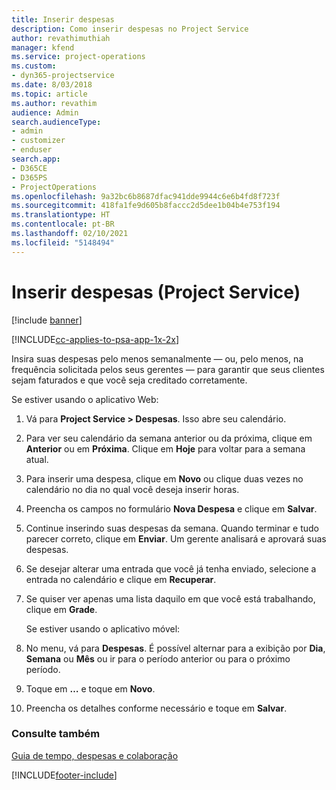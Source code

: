 ```yaml
---
title: Inserir despesas
description: Como inserir despesas no Project Service
author: revathimuthiah
manager: kfend
ms.service: project-operations
ms.custom:
- dyn365-projectservice
ms.date: 8/03/2018
ms.topic: article
ms.author: revathim
audience: Admin
search.audienceType:
- admin
- customizer
- enduser
search.app:
- D365CE
- D365PS
- ProjectOperations
ms.openlocfilehash: 9a32bc6b8687dfac941dde9944c6e6b4fd8f723f
ms.sourcegitcommit: 418fa1fe9d605b8faccc2d5dee1b04b4e753f194
ms.translationtype: HT
ms.contentlocale: pt-BR
ms.lasthandoff: 02/10/2021
ms.locfileid: "5148494"
---
```

# <a name="enter-expenses-project-service"></a>Inserir despesas (Project Service)

[!include [banner](../includes/psa-now-project-operations.md)]

[!INCLUDE[cc-applies-to-psa-app-1x-2x](../includes/cc-applies-to-psa-app-1x-2x.md)]

Insira suas despesas pelo menos semanalmente — ou, pelo menos, na frequência solicitada pelos seus gerentes — para garantir que seus clientes sejam faturados e que você seja creditado corretamente.  
  
 Se estiver usando o aplicativo Web:  
  
1. Vá para **Project Service > Despesas**. Isso abre seu calendário.  
  
2. Para ver seu calendário da semana anterior ou da próxima, clique em **Anterior** ou em **Próxima**. Clique em **Hoje** para voltar para a semana atual.  
  
3. Para inserir uma despesa, clique em **Novo** ou clique duas vezes no calendário no dia no qual você deseja inserir horas.  
  
4. Preencha os campos no formulário **Nova Despesa** e clique em **Salvar**.  
  
5. Continue inserindo suas despesas da semana. Quando terminar e tudo parecer correto, clique em **Enviar**. Um gerente analisará e aprovará suas despesas.  
  
6. Se desejar alterar uma entrada que você já tenha enviado, selecione a entrada no calendário e clique em **Recuperar**.  
  
7. Se quiser ver apenas uma lista daquilo em que você está trabalhando, clique em **Grade**.  
  
   Se estiver usando o aplicativo móvel:  
  
8. No menu, vá para **Despesas**.     É possível alternar para a exibição por **Dia**, **Semana** ou **Mês** ou ir para o período anterior ou para o próximo período.  
  
9. Toque em **…** e toque em **Novo**.  
  
10. Preencha os detalhes conforme necessário e toque em **Salvar**.  
  
### <a name="see-also"></a>Consulte também  
 [Guia de tempo, despesas e colaboração](../psa/time-expense-collaboration-guide.md)


[!INCLUDE[footer-include](../includes/footer-banner.md)]